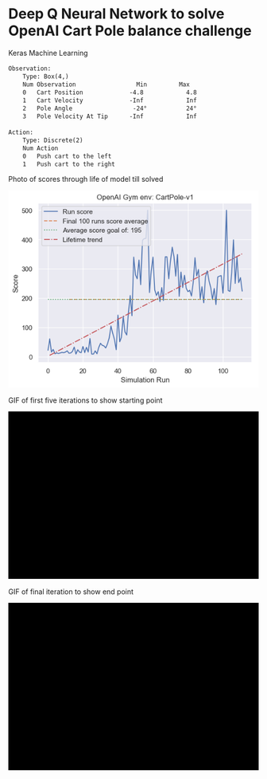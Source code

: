 # Deep Q Neural Network to solve OpenAI Cart Pole balance challenge
Keras Machine Learning

    Observation: 
        Type: Box(4,)
        Num	Observation                 Min         Max
        0	Cart Position             -4.8            4.8
        1	Cart Velocity             -Inf            Inf
        2	Pole Angle                 -24°           24°
        3	Pole Velocity At Tip      -Inf            Inf
        
    Action:
        Type: Discrete(2)
        Num	Action
        0	Push cart to the left
        1	Push cart to the right
        

Photo of scores through life of model till solved
<p align="center"><img src="outputs/scores.png" /></p>

GIF of first five iterations to show starting point
<p align="center"><img src="GIFs/FirstFiveIterations.gif" /></p>

GIF of final iteration to show end point
<p align="center"><img src="GIFs/RunningModelExample.gif" /></p>
